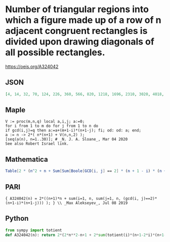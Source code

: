 # Number of triangular regions into which a figure made up of a row of n adjacent congruent rectangles is divided upon drawing diagonals of all possible rectangles\.
https://oeis.org/A324042
## JSON
```JSON
[4, 14, 32, 70, 124, 226, 360, 566, 820, 1218, 1696, 2310, 3020, 4018, 5160, 6590, 8196, 10218, 12464, 15110, 18012, 21650, 25624, 30142, 35028, 40954, 47344, 54558, 62284, 71034, 80360, 90806, 101892, 114770, 128416, 143286, 158972, 176914, 195816, 216350, 237908, 261546, 286304, 313102, 341100]
```
## Maple
```Maple
V := proc(m,n,q) local a,i,j; a:=0;
for i from 1 to m do for j from 1 to n do
if gcd(i,j)=q then a:=a+(m+1-i)*(n+1-j); fi; od: od: a; end;
a := n -> 2*( n*(n+1) + V(n,n,2) );
[seq(a(n), n=1..30)]; # _N. J. A. Sloane_, Mar 04 2020
See also Robert Israel link.
```
## Mathematica
```Mathematica
Table[2 * (n^2 + n + Sum[Sum[Boole[GCD[i, j] == 2] * (n + 1 - i) * (n + 1 - j), {j, 1, n}], {i, 1, n}]), {n, 1, 45}]  (* _Joshua Oliver_, Feb 05 2020 *)
```
## PARI
```PARI
{ A324042(n) = 2*((n+1)*n + sum(i=1, n, sum(j=1, n, (gcd(i, j)==2)*(n+1-i)*(n+1-j))) ); } \\ _Max Alekseyev_, Jul 08 2019
```
## Python
```Python
from sympy import totient
def A324042(n): return 2*(2*n**2-n+1 + 2*sum(totient(i)*(n+1-2*i)*(n+1-i) for i in range(2,n//2+1))) # _Chai Wah Wu_, Aug 16 2021
```
